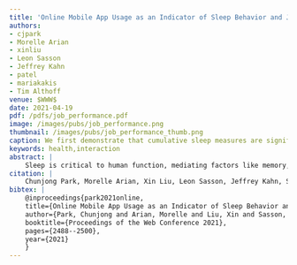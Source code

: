 ```yaml
---
title: 'Online Mobile App Usage as an Indicator of Sleep Behavior and Job Performance'
authors: 
- cjpark
- Morelle Arian
- xinliu
- Leon Sasson
- Jeffrey Kahn
- patel
- mariakakis
- Tim Althoff
venue: $WWW$
date: 2021-04-19
pdf: /pdfs/job_performance.pdf
image: /images/pubs/job_performance.png
thumbnail: /images/pubs/job_performance_thumb.png
caption: We first demonstrate that cumulative sleep measures are significantly correlated with job performance metrics, and then we show that online app interaction time can serve as a passively collectible and scalable performance indicator.
keywords: health,interaction
abstract: |
    Sleep is critical to human function, mediating factors like memory, mood, energy, and alertness; therefore, it is commonly conjectured that a good night’s sleep is important for job performance. However, both real-world sleep behavior and job performance are difficult to measure at scale. In this work, we demonstrate that people’s everyday interactions with online mobile apps can reveal insights into their job performance in real-world contexts. We present an observational study in which we objectively tracked the sleep behavior and job performance of salespeople (N = 15) and athletes (N = 19) for 18 months, leveraging a mattress sensor and online mobile app to conduct the largest study of this kind to date. We first demonstrate that cumulative sleep measures are significantly correlated with job performance metrics, showing that an hour of daily sleep loss for a week was associated with a 9.0% average reduction in contracts established for salespeople and a 9.5% average reduction in game grade for the athletes. We then investigate the utility of online app interaction time as a passively collectible and scalable performance indicator. We show that app interaction time is correlated with the job performance of the athletes, but not the salespeople. To support that our app-based performance indicator truly captures meaningful variation in psychomotor function as it relates to sleep and is robust against potential confounds, we conducted a second study to evaluate the relationship between sleep behavior and app interaction time in a cohort of 274 participants. Using a generalized additive model to control for per-participant random effects, we demonstrate that participants who lost one hour of daily sleep for a week exhibited average app interaction times that were 5.0% slower. We also find that app interaction time exhibits meaningful chronobiologically consistent correlations with sleep history, time awake, and circadian rhythms. The findings from this work reveal an opportunity for online app developers to generate new insights regarding cognition and productivity.
citation: |
    Chunjong Park, Morelle Arian, Xin Liu, Leon Sasson, Jeffrey Kahn, Shwetak Patel, Alex Mariakakis, and Tim Althoff. "Online Mobile App Usage as an Indicator of Sleep Behavior and Job Performance." In Proceedings of the Web Conference 2021, pp. 2488-2500. 2021.
bibtex: |
    @inproceedings{park2021online,
    title={Online Mobile App Usage as an Indicator of Sleep Behavior and Job Performance},
    author={Park, Chunjong and Arian, Morelle and Liu, Xin and Sasson, Leon and Kahn, Jeffrey and Patel, Shwetak and Mariakakis, Alex and Althoff, Tim},
    booktitle={Proceedings of the Web Conference 2021},
    pages={2488--2500},
    year={2021}
    }
---
```

